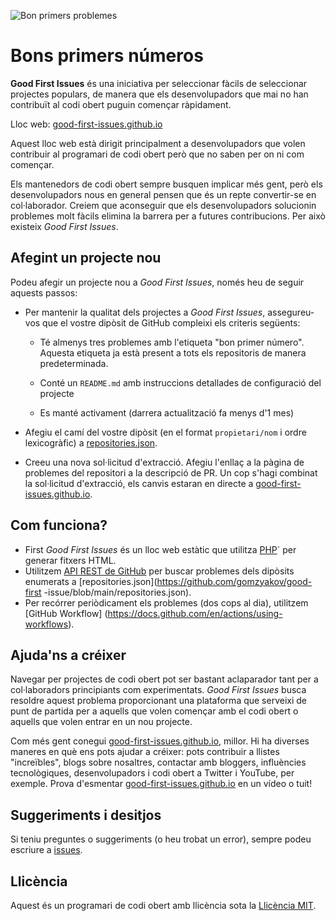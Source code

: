 ![Bon primers problemes](./assets/github/social-preview.png)

# Bons primers números

**Good First Issues** és una iniciativa per seleccionar fàcils de seleccionar projectes populars, de manera que els desenvolupadors que mai no han contribuït al codi obert puguin començar ràpidament.

Lloc web: [good-first-issues.github.io](https://good-first-issues.github.io)

Aquest lloc web està dirigit principalment a desenvolupadors que volen contribuir al programari de codi obert però que no saben per on ni com començar.

Els mantenedors de codi obert sempre busquen implicar més gent, però els desenvolupadors nous en general pensen que és un repte convertir-se en col·laborador. Creiem que aconseguir que els desenvolupadors solucionin problemes molt fàcils elimina la barrera per a futures contribucions. Per això existeix *Good First Issues*.

## Afegint un projecte nou

Podeu afegir un projecte nou a *Good First Issues*, només heu de seguir aquests passos:

- Per mantenir la qualitat dels projectes a *Good First Issues*, assegureu-vos que el vostre dipòsit de GitHub compleixi els criteris següents:

     - Té almenys tres problemes amb l'etiqueta "bon primer número". Aquesta etiqueta ja està present a tots els repositoris de manera predeterminada.

     - Conté un `README.md` amb instruccions detallades de configuració del projecte

     - Es manté activament (darrera actualització fa menys d'1 mes)

- Afegiu el camí del vostre dipòsit (en el format `propietari/nom` i ordre lexicogràfic) a [repositories.json](https://github.com/gomzyakov/good-first-issue/blob/main/repositories.json).

- Creeu una nova sol·licitud d'extracció. Afegiu l'enllaç a la pàgina de problemes del repositori a la descripció de PR. Un cop s'hagi combinat la sol·licitud d'extracció, els canvis estaran en directe a [good-first-issues.github.io](https://good-first-issues.github.io).

## Com funciona?

- First *Good First Issues* és un lloc web estàtic que utilitza [PHP](https://www.php.net)` per generar fitxers HTML.
- Utilitzem [API REST de GitHub](https://docs.github.com/en/rest) per buscar problemes dels dipòsits enumerats a [repositories.json](https://github.com/gomzyakov/good-first -issue/blob/main/repositories.json).
- Per recórrer periòdicament els problemes (dos cops al dia), utilitzem [GitHub Workflow] (https://docs.github.com/en/actions/using-workflows).

## Ajuda'ns a créixer

Navegar per projectes de codi obert pot ser bastant aclaparador tant per a col·laboradors principiants com experimentats. *Good First Issues* busca resoldre aquest problema proporcionant una plataforma que serveixi de punt de partida per a aquells que volen començar amb el codi obert o aquells que volen entrar en un nou projecte.

Com més gent conegui [good-first-issues.github.io](https://good-first-issues.github.io), millor. Hi ha diverses maneres en què ens pots ajudar a créixer: pots contribuir a llistes "increïbles", blogs sobre nosaltres, contactar amb bloggers, influències tecnològiques, desenvolupadors i codi obert a Twitter i YouTube, per exemple. Prova d'esmentar [good-first-issues.github.io](https://good-first-issues.github.io) en un vídeo o tuit!

## Suggeriments i desitjos

Si teniu preguntes o suggeriments (o heu trobat un error), sempre podeu escriure a [issues](https://github.com/good-first-issues/good-first-issues.github.io/issues).

## Llicència

Aquest és un programari de codi obert amb llicència sota la [Llicència MIT](https://github.com/good-first-issues/good-first-issues.github.io/blob/main/LICENSE).